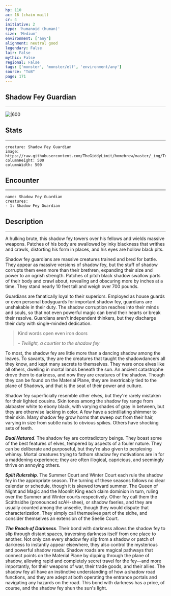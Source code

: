 ```yaml
---
hp: 110
ac: 16 (chain mail)
cr: 4
initiative: 2
type: 'humanoid (human)'    
size: 'Medium'
environment: ['any']
alignment: neutral good
legendary: False
lair: False
mythic: False
regional: False
tags: ['monster', 'monster/elf', 'environment/any']
source: "ToB"
page: 171
---
```


## Shadow Fey Guardian
---

![|600](https://raw.githubusercontent.com/TheGiddyLimit/homebrew/master/_img/ToB/Shadow%20Fey%20Guardian.webp)

## Stats
---

```statblock
creature: Shadow Fey Guardian
image: https://raw.githubusercontent.com/TheGiddyLimit/homebrew/master/_img/ToB/token/Shadow%20Fey%20Guardian.png
columnHeight: 500
columnWidth: 500
```

## Encounter
---

```encounter-table
name: Shadow Fey Guardian
creatures:
- 1: Shadow Fey Guardian
```

## Description
---
A hulking brute, this shadow fey towers over his fellows and wields massive weapons. Patches of his body are swallowed by inky blackness that writhes and crawls, distorting his form in places, and his eyes are hollow black pits.

Shadow fey guardians are massive creatures trained and bred for battle. They appear as massive versions of shadow fey, but the stuff of shadow corrupts them even more than their brethren, expanding their size and power to an ogrish strength. Patches of pitch black shadow swallow parts of their body and crawl about, revealing and obscuring more by inches at a time. They stand nearly 10 feet tall and weigh over 700 pounds.

Guardians are fanatically loyal to their superiors. Employed as house guards or even personal bodyguards for important shadow fey, guardians are unshakable in their duty. The shadow corruption reaches into their minds and souls, so that not even powerful magic can bend their hearts or break their resolve. Guardians aren't independent thinkers, but they discharge their duty with single-minded dedication.

>Kind words open even iron doors
>
> \- _Twilight, a courtier to the shadow fey_

To most, the shadow fey are little more than a dancing shadow among the leaves. To savants, they are the creatures that taught the shadowdancers all they know, and kept many secrets to themselves. They were once elves like all others, dwelling in mortal lands beneath the sun. An ancient catastrophe drove them to darkness, and now they are creatures of the shadow. Though they can be found on the Material Plane, they are inextricably tied to the plane of Shadows, and that is the seat of their power and culture.

Shadow fey superficially resemble other elves, but they're rarely mistaken for their lighted cousins. Skin tones among the shadow fey range from alabaster white to ebony black, with varying shades of gray in between, but they are otherwise lacking in color. A few have a scintillating shimmer to their skin. Many shadow fey grow horns that sweep out from their hair, varying in size from subtle nubs to obvious spikes. Others have shocking sets of teeth.

**_Dual Natured_**. The shadow fey are contradictory beings. They boast some of the best features of elves, tempered by aspects of a fouler nature. They can be deliberate and purposeful, but they're also given to perplexing whimsy. Mortal creatures trying to fathom shadow fey motivations are in for a maddening experience; they are often illogical, capricious, and seemingly thrive on annoying others.

**_Split Rulership_**. The Summer Court and Winter Court each rule the shadow fey in the appropriate season. The turning of these seasons follows no clear calendar or schedule, though it is skewed toward summer. The Queen of Night and Magic and the Moonlit King each claim dominion in turn, ruling over the Summer and Winter courts respectively.
Other fey call them the Scáthsidhe (pronounced scAH-shee), or shadow faeries, and they are usually counted among the unseelie, though they would dispute that characterization. They simply call themselves part of the sidhe, and consider themselves an extension of the Seelie Court.

**_The Reach of Darkness_**. Their bond with darkness allows the shadow fey to slip through distant spaces, traversing darkness itself from one place to another. Not only can every shadow fey slip from a shadow or patch of darkness to instantly appear elsewhere, they also control the mysterious and powerful shadow roads. Shadow roads are magical pathways that connect points on the Material Plane by dipping through the plane of shadow, allowing rapid and completely secret travel for the fey—and more importantly, for their weapons of war, their trade goods, and their allies.
The shadow fey all have an instinctive understanding of how a shadow road functions, and they are adept at both operating the entrance portals and navigating any hazards on the road. This bond with darkness has a price, of course, and the shadow fey shun the sun's light.






